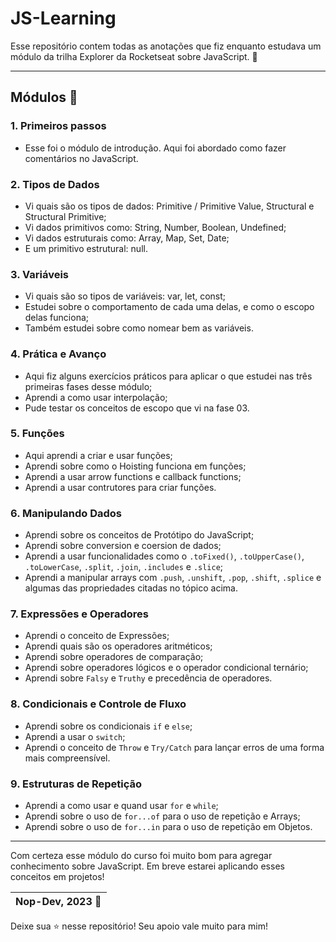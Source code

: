 # JS-Learning

Esse repositório contem todas as anotações que fiz enquanto estudava um módulo da trilha Explorer da Rocketseat sobre JavaScript. :beginner:

---

## Módulos :ledger:

### 1. Primeiros passos

* Esse foi o módulo de introdução. Aqui foi abordado como fazer comentários no JavaScript.

### 2. Tipos de Dados

* Vi quais são os tipos de dados: Primitive / Primitive Value, Structural e Structural Primitive;
* Vi dados primitivos como: String, Number, Boolean, Undefined;
* Vi dados estruturais como: Array, Map, Set, Date;
* E um primitivo estrutural: null.

### 3. Variáveis

* Vi quais são so tipos de variáveis: var, let, const;
* Estudei sobre o comportamento de cada uma delas, e como o escopo delas funciona;
* Também estudei sobre como nomear bem as variáveis.

### 4. Prática e Avanço

* Aqui fiz alguns exercícios práticos para aplicar o que estudei nas três primeiras fases desse módulo;
* Aprendi a  como usar interpolação;
* Pude testar os conceitos de escopo que vi na fase 03.

### 5. Funções

* Aqui aprendi a criar e usar funções;
* Aprendi sobre como o Hoisting funciona em funções;
* Aprendi a usar arrow functions e callback functions;
* Aprendi a usar contrutores para criar funções.

### 6. Manipulando Dados

* Aprendi sobre os conceitos de Protótipo do JavaScript;
* Aprendi sobre conversion e coersion de dados;
* Aprendi a usar funcionalidades como o `.toFixed()`, `.toUpperCase()`, `.toLowerCase`, `.split`, `.join`, `.includes` e `.slice`;
* Aprendi a manipular arrays com `.push`, `.unshift`, `.pop`, `.shift`, `.splice` e algumas das propriedades citadas no tópico acima.

### 7. Expressões e Operadores

* Aprendi o conceito de Expressões;
* Aprendi quais são os operadores aritméticos;
* Aprendi sobre operadores de comparação;
* Aprendi sobre operadores lógicos e o operador condicional ternário;
* Aprendi sobre `Falsy` e `Truthy` e precedência de operadores.

### 8. Condicionais e Controle de Fluxo

* Aprendi sobre os condicionais `if` e `else`;
* Aprendi a usar o `switch`;
* Aprendi o conceito de `Throw` e `Try/Catch` para lançar erros de uma forma mais compreensível.

### 9. Estruturas de Repetição

* Aprendi a como usar e quand usar `for` e `while`;
* Aprendi sobre o uso de `for...of` para o uso de repetição e Arrays;
* Aprendi sobre o uso de `for...in` para o uso de repetição em Objetos.

---

Com certeza esse módulo do curso foi muito bom para agregar conhecimento sobre JavaScript. Em breve estarei aplicando esses conceitos em projetos!

| Nop-Dev, 2023 :rocket: |
| --- |

Deixe sua :star: nesse repositório! Seu apoio vale muito para mim!
